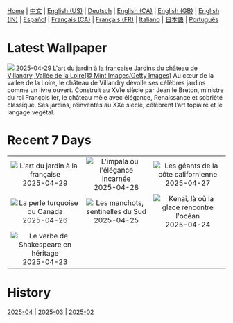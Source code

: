 [Home](../README.md) | [中文](zh-CN.md) | [English (US)](en-US.md) | [Deutsch](de-DE.md) | [English (CA)](en-CA.md) | [English (GB)](en-GB.md) | [English (IN)](en-IN.md) | [Español](es-ES.md) | [Français (CA)](fr-CA.md) | [Français (FR)](fr-FR.md) | [Italiano](it-IT.md) | [日本語](ja-JP.md) | [Português](pt-BR.md)

# Latest Wallpaper
![](https://www.bing.com/th?id=OHR.GardensVillandry_FR-FR7410166716_UHD.jpg)
[2025-04-29 L'art du jardin à la française Jardins du château de Villandry, Vallée de la Loire(© Mint Images/Getty Images)](https://www.bing.com/th?id=OHR.GardensVillandry_FR-FR7410166716_UHD.jpg)
Au cœur de la vallée de la Loire, le château de Villandry dévoile ses célèbres jardins comme un livre ouvert. Construit au XVIe siècle par Jean le Breton, ministre du roi François Ier, le château mêle avec élégance, Renaissance et sobriété classique. Ses jardins, réinventés au XXe siècle, célèbrent l’art topiaire et le langage végétal.

# Recent 7 Days
|  |  |  |
|:---:|:---:|:---:|
| ![](https://www.bing.com/th?id=OHR.GardensVillandry_FR-FR7410166716_400x240.jpg "L'art du jardin à la française") 2025-04-29 | ![](https://www.bing.com/th?id=OHR.OrangeImpala_FR-FR4270664002_400x240.jpg "L'impala ou l'élégance incarnée") 2025-04-28 | ![](https://www.bing.com/th?id=OHR.RedwoodGrove_FR-FR2313979234_400x240.jpg "Les géants de la côte californienne") 2025-04-27 |
| ![](https://www.bing.com/th?id=OHR.BrucePeninsula_FR-FR8669320621_400x240.jpg "La perle turquoise du Canada") 2025-04-26 | ![](https://www.bing.com/th?id=OHR.MagellanicPenguin_FR-FR7463895706_400x240.jpg "Les manchots, sentinelles du Sud") 2025-04-25 | ![](https://www.bing.com/th?id=OHR.KenaiSpires_FR-FR3080979017_400x240.jpg "Kenai, là où la glace rencontre l'océan") 2025-04-24 |
| ![](https://www.bing.com/th?id=OHR.GlobeTheatre_FR-FR2329774006_400x240.jpg "Le verbe de Shakespeare en héritage") 2025-04-23 |  |  |

# History
[2025-04](../archives/wallpaper/fr-FR/w_2025_04.md) | [2025-03](../archives/wallpaper/fr-FR/w_2025_03.md) | [2025-02](../archives/wallpaper/fr-FR/w_2025_02.md)
